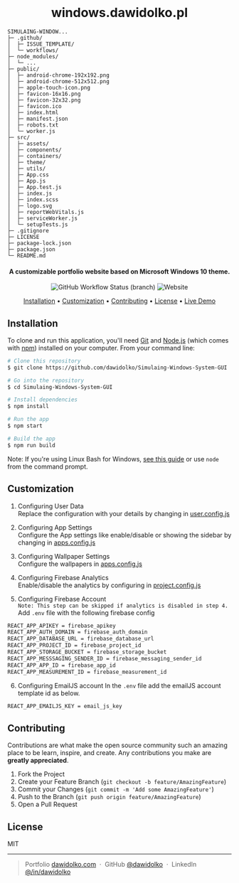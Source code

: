 <h1 align="center">
  <br>

  <br>
  windows.dawidolko.pl
  <br>
</h1>

```
SIMULAING-WINDOW...
├─ .github/
│  ├─ ISSUE_TEMPLATE/
│  └─ workflows/
├─ node_modules/
│  └─ ...
├─ public/
│  ├─ android-chrome-192x192.png
│  ├─ android-chrome-512x512.png
│  ├─ apple-touch-icon.png
│  ├─ favicon-16x16.png
│  ├─ favicon-32x32.png
│  ├─ favicon.ico
│  ├─ index.html
│  ├─ manifest.json
│  ├─ robots.txt
│  └─ worker.js
├─ src/
│  ├─ assets/
│  ├─ components/
│  ├─ containers/
│  ├─ theme/
│  ├─ utils/
│  ├─ App.css
│  ├─ App.js
│  ├─ App.test.js
│  ├─ index.js
│  ├─ index.scss
│  ├─ logo.svg
│  ├─ reportWebVitals.js
│  ├─ serviceWorker.js
│  └─ setupTests.js
├─ .gitignore
├─ LICENSE
├─ package-lock.json
├─ package.json
└─ README.md
```

<h4 align="center">A customizable portfolio website based on Microsoft Windows 10 theme.</h4>

<p align="center">  
  <img alt="GitHub Workflow Status (branch)" src="https://img.shields.io/github/workflow/status/dawidolko/Simulaing-Windows-System-GUI/Build/master">
  <img alt="Website" src="https://img.shields.io/website?down_color=lightgrey&down_message=DOWN&up_message=UP&url=https%3A%2F%2Fdawidolko.com%2F">
</p>

<p align="center">
  <a href="#installation">Installation</a> •
  <a href="#customization">Customization</a> •
  <a href="#contributing">Contributing</a> •
  <a href="#license">License</a> •
  <a href="https://dawidolko.pl/">Live Demo</a>
</p>

## Installation

To clone and run this application, you'll need [Git](https://git-scm.com) and [Node.js](https://nodejs.org/en/download/) (which comes with [npm](http://npmjs.com)) installed on your computer. From your command line:

```bash
# Clone this repository
$ git clone https://github.com/dawidolko/Simulaing-Windows-System-GUI

# Go into the repository
$ cd Simulaing-Windows-System-GUI

# Install dependencies
$ npm install

# Run the app
$ npm start

# Build the app
$ npm run build
```

Note: If you're using Linux Bash for Windows, [see this guide](https://www.howtogeek.com/261575/how-to-run-graphical-linux-desktop-applications-from-windows-10s-bash-shell/) or use `node` from the command prompt.

## Customization

1. Configuring User Data<br/>
   Replace the configuration with your details by changing in [user.config.js](src/utils/data/user.config.js)

2. Configuring App Settings<br/>
   Configure the App settings like enable/disable or showing the sidebar by changing in [apps.config.js](src/utils/data/apps.config.js)

3. Configuring Wallpaper Settings<br/>
   Configure the wallpapers in [apps.config.js](src/utils/data/apps.config.js)

4. Configuring Firebase Analytics<br/>
   Enable/disable the analytics by configuring in [project.config.js](src/utils/data/project.config.js)

5. Configuring Firebase Account<br/>
   `Note: This step can be skipped if analytics is disabled in step 4.`<br/>
   Add `.env` file with the following firebase config

```sh
REACT_APP_APIKEY = firebase_apikey
REACT_APP_AUTH_DOMAIN = firebase_auth_domain
REACT_APP_DATABASE_URL = firebase_database_url
REACT_APP_PROJECT_ID = firebase_project_id
REACT_APP_STORAGE_BUCKET = firebase_storage_bucket
REACT_APP_MESSSAGING_SENDER_ID = firebase_messaging_sender_id
REACT_APP_APP_ID = firebase_app_id
REACT_APP_MEASUREMENT_ID = firebase_measurement_id
```

6. Configuring EmailJS account
   In the `.env` file add the emailJS account template id as below.

```sh
REACT_APP_EMAILJS_KEY = email_js_key
```

## Contributing

Contributions are what make the open source community such an amazing place to be learn, inspire, and create. Any contributions you make are **greatly appreciated**.

1. Fork the Project
2. Create your Feature Branch (`git checkout -b feature/AmazingFeature`)
3. Commit your Changes (`git commit -m 'Add some AmazingFeature'`)
4. Push to the Branch (`git push origin feature/AmazingFeature`)
5. Open a Pull Request

## License

MIT

---

> Portfolio [dawidolko.com](https://dawidolko.pl) &nbsp;&middot;&nbsp;
> GitHub [@dawidolko](https://github.com/dawidolko) &nbsp;&middot;&nbsp;
> LinkedIn [@/in/dawidolko](https://www.linkedin.com/in/dawidolko/)
